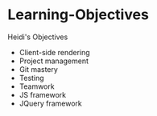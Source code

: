 # Learning-Objectives

Heidi's Objectives
* Client-side rendering
* Project management
* Git mastery
* Testing
* Teamwork
* JS framework
* JQuery framework
